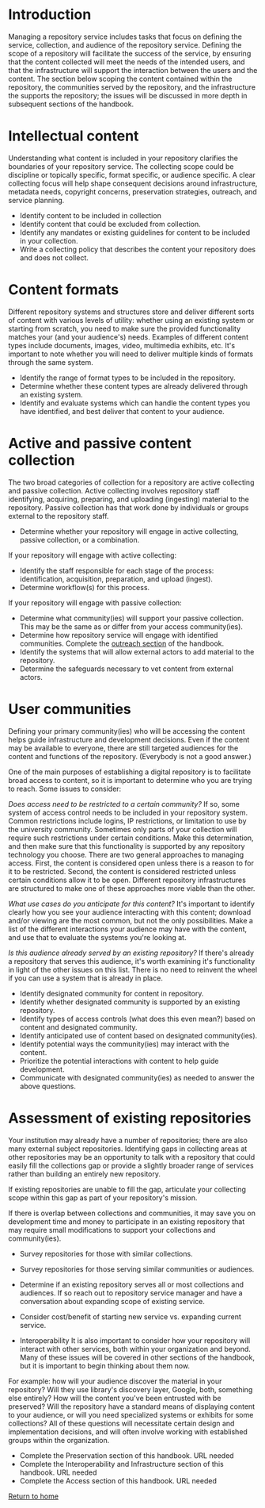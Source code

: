 # Introduction
Managing a repository service includes tasks that focus on defining the service, collection, and audience of the repository service. Defining the scope of a repository will facilitate the success of the service, by ensuring that the content collected will meet the needs of the intended users, and that the infrastructure will support the interaction between the users and the content. The section below scoping the content contained within the repository, the communities served by the repository, and the infrastructure the supports the repository; the issues will be discussed in more depth in subsequent sections of the handbook.

# Intellectual content
Understanding what content is included in your repository clarifies the boundaries of your repository service. The collecting scope could be discipline or topically specific, format specific, or audience specific. A clear collecting focus will help shape consequent decisions around infrastructure, metadata needs, copyright concerns, preservation strategies, outreach, and service planning.  

* Identify content to be included in collection    
* Identify content that could be excluded from collection.
* Identify any mandates or existing guidelines for content to be included in your collection.
* Write a collecting policy that describes the content your repository does and does not collect.

# Content formats
Different repository systems and structures store and deliver different sorts of content with various levels of utility: whether using an existing system or starting from scratch, you need to make sure the provided functionality matches your (and your audience's) needs. Examples of different content types include documents, images, video, multimedia exhibits, etc. It's important to note whether you will need to deliver multiple kinds of formats through the same system.

* Identify the range of format types to be included in the repository.
* Determine whether these content types are already delivered through an existing system.
* Identify and evaluate systems which can handle the content types you have identified, and best deliver that content to your audience.

# Active and passive content collection
The two broad categories of collection for a repository are active collecting and passive collection. Active collecting involves repository staff identifying, acquiring, preparing, and uploading (ingesting) material to the repository. Passive collection has that work done by individuals or groups external to the repository staff.

* Determine whether your repository will engage in active collecting, passive collection, or a combination.

 If your repository will engage with active collecting:

* Identify the staff responsible for each stage of the process: identification, acquisition, preparation, and upload (ingest).  
* Determine workflow(s) for this process.

If your repository will engage with passive collection:

* Determine what community(ies) will support your passive collection. This may be the same as or differ from your access community(ies).
* Determine how repository service will engage with identified communities. Complete the [outreach section](Outreach.md) of the handbook.
* Identify the systems that will allow external actors to add material to the repository.
* Determine the safeguards necessary to vet content from external actors.

# User communities
Defining your primary community(ies) who will be accessing the content helps guide infrastructure and development decisions. Even if the content may be available to everyone, there are still targeted audiences for the content and functions of the repository. (Everybody is not a good answer.)  

One of the main purposes of establishing a digital repository is to facilitate broad access to content, so it is important to determine who you are trying to reach. Some issues to consider:

*Does access need to be restricted to a certain community?* If so, some system of access control needs to be included in your repository system. Common restrictions include logins, IP restrictions, or limitation to use by the university community. Sometimes only parts of your collection will require such restrictions under certain conditions. Make this determination, and then make sure that this functionality is supported by any repository technology you choose. There are two general approaches to managing access. First, the content is considered open unless there is a reason to for it to be restricted. Second, the content is considered restricted unless certain conditions allow it to be open. Different repository infrastructures are structured to make one of these approaches more viable than the other.

*What use cases do you anticipate for this content?* It's important to identify clearly how you see your audience interacting with this content; download and/or viewing are the most common, but not the only possibilities. Make a list of the different interactions your audience may have with the content, and use that to evaluate the systems you're looking at.

*Is this audience already served by an existing repository?* If there's already a repository that serves this audience, it's worth examining it's functionality in light of the other issues on this list. There is no need to reinvent the wheel if you can use a system that is already in place.

* Identify designated community for content in repository.
* Identify whether designated community is supported by an existing repository.
* Identify types of access controls (what does this even mean?) based on content and designated community.
* Identify anticipated use of content based on designated community(ies).
* Identify potential ways the community(ies) may interact with the content.
* Prioritize the potential interactions with content to help guide development.
* Communicate with designated community(ies) as needed to answer the above questions.

# Assessment of existing repositories
Your institution may already have a number of repositories; there are also many external subject repositories. Identifying gaps in collecting areas at other repositories may be an opportunity to talk with a repository that could easily fill the collections gap or provide a slightly broader range of services rather than building an entirely new repository.  

If existing repositories are unable to fill the gap, articulate your collecting scope within this gap as part of your repository's mission.

If there is overlap between collections and communities, it may save you on development time and money to participate in an existing repository that may require small modifications to support your collections and community(ies).

* Survey repositories for those with similar collections.
* Survey repositories for those serving similar communities or audiences.
* Determine if an existing repository serves all or most collections and audiences. If so reach out to repository service manager and have a conversation about expanding scope of existing service.   
* Consider cost/benefit of starting new service vs. expanding current service.

* Interoperability
It is also important to consider how your repository will interact with other services, both within your organization and beyond. Many of these issues will be covered in other sections of the handbook, but it is important to begin thinking about them now.

For example: how will your audience discover the material in your repository? Will they use library's discovery layer, Google, both, something else entirely? How will the content you've been entrusted with be preserved? Will the repository have a standard means of displaying content to your audience, or will you need specialized systems or exhibits for some collections? All of these questions will necessitate certain design and implementation decisions, and will often involve working with established groups within the organization.
* Complete the Preservation section of this handbook. URL needed
* Complete the Interoperability and Infrastructure section of this handbook. URL needed
* Complete the Access section of this handbook. URL needed

[Return to home](index.md)
